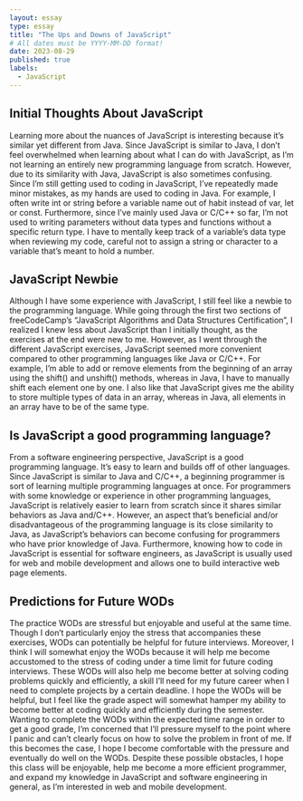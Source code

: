 ```yaml
---
layout: essay
type: essay
title: "The Ups and Downs of JavaScript"
# All dates must be YYYY-MM-DD format!
date: 2023-08-29
published: true
labels:
  - JavaScript
---
```


## Initial Thoughts About JavaScript

  Learning more about the nuances of JavaScript is interesting because it’s similar yet different from Java. Since JavaScript is similar to Java, I don’t feel overwhelmed when learning about what I can do with JavaScript, as I’m not learning an entirely new programming language from scratch. However, due to its similarity with Java, JavaScript is also sometimes confusing. Since I’m still getting used to coding in JavaScript, I’ve repeatedly made minor mistakes, as my hands are used to coding in Java. For example, I often write int or string before a variable name out of habit instead of var, let or const. 
  Furthermore, since I’ve mainly used Java or C/C++ so far, I’m not used to writing parameters without data types and functions without a specific return type. I have to mentally keep track of a variable’s data type when reviewing my code, careful not to assign a string or character to a variable that’s meant to hold a number. 


## JavaScript Newbie

  Although I have some experience with JavaScript, I still feel like a newbie to the programming language. While going through the first two sections of freeCodeCamp’s “JavaScript Algorithms and Data Structures Certification”, I realized I knew less about JavaScript than I initially thought, as the exercises at the end were new to me. However, as I went through the different JavaScript exercises, JavaScript seemed more convenient compared to other programming languages like Java or C/C++. For example, I’m able to add or remove elements from the beginning of an array using the shift() and unshift() methods, whereas in Java, I have to manually shift each element one by one. I also like that JavaScript gives me the ability to store multiple types of data in an array, whereas in Java, all elements in an array have to be of the same type. 

## Is JavaScript a good programming language? 

  From a software engineering perspective, JavaScript is a good programming language. It’s easy to learn and builds off of other languages. Since JavaScript is similar to Java and C/C++, a beginning programmer is sort of learning multiple programming languages at once. For programmers with some knowledge or experience in other programming languages, JavaScript is relatively easier to learn from scratch since it shares similar behaviors as Java and/C++. However, an aspect that’s beneficial and/or disadvantageous of the programming language is its close similarity to Java, as JavaScript’s behaviors can become confusing for programmers who have prior knowledge of Java. Furthermore, knowing how to code in JavaScript is essential for software engineers, as JavaScript is usually used for web and mobile development and allows one to build interactive web page elements.

## Predictions for Future WODs

  The practice WODs are stressful but enjoyable and useful at the same time. Though I don’t particularly enjoy the stress that accompanies these exercises, WODs can potentially be helpful for future interviews. Moreover, I think I will somewhat enjoy the WODs because it will help me become accustomed to the stress of coding under a time limit for future coding interviews. These WODs will also help me become better at solving coding problems quickly and efficiently, a skill I’ll need for my future career when I need to complete projects by a certain deadline. 
  I hope the WODs will be helpful, but I feel like the grade aspect will somewhat hamper my ability to become better at coding quickly and efficiently during the semester. Wanting to complete the WODs within the expected time range in order to get a good grade, I’m concerned that I’ll pressure myself to the point where I panic and can’t clearly focus on how to solve the problem in front of me. If this becomes the case, I hope I become comfortable with the pressure and eventually do well on the WODs. Despite these possible obstacles, I hope this class will be enjoyable, help me become a more efficient programmer, and expand my knowledge in JavaScript and software engineering in general, as I’m interested in web and mobile development. 
